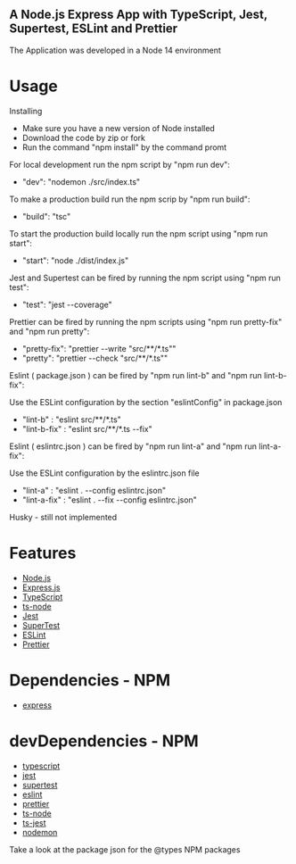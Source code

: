 ## A Node.js Express App with TypeScript, Jest, Supertest, ESLint and Prettier

The Application was developed in a Node 14 environment

# Usage

Installing

- Make sure you have a new version of Node installed
- Download the code by zip or fork
- Run the command "npm install" by the command promt

For local development run the npm script by "npm run dev":

 - "dev": "nodemon ./src/index.ts"
 
To make a production build run the npm scrip by "npm run build":

 -  "build": "tsc"
 
To start the production build locally run the npm script using "npm run start":

 - "start": "node ./dist/index.js"

Jest and Supertest can be fired by running the npm script using "npm run test":

 - "test": "jest --coverage"

Prettier can be fired by running the npm scripts using "npm run pretty-fix" and "npm run pretty":

 - "pretty-fix": "prettier --write \"src/**/*.ts\"" 
 - "pretty": "prettier --check \"src/**/*.ts\""

Eslint ( package.json ) can be fired by "npm run lint-b" and "npm run lint-b-fix":

 Use the ESLint configuration by the section "eslintConfig" in package.json
 - "lint-b" : "eslint src/**/*.ts"
 - "lint-b-fix" : "eslint src/**/*.ts --fix"
 
Eslint ( eslintrc.json ) can be fired by "npm run lint-a" and "npm run lint-a-fix":

Use the ESLint configuration by the eslintrc.json file
 - "lint-a" : "eslint  . --config eslintrc.json"
 - "lint-a-fix" : "eslint . --fix --config eslintrc.json"

Husky - still not implemented

# Features

- [Node.js](https://nodejs.org/)
- [Express.js](https://expressjs.com/)
- [TypeScript](https://www.typescriptlang.org/)
- [ts-node](https://typestrong.org/ts-node/)
- [Jest](https://jestjs.io/)
- [SuperTest](https://github.com/ladjs/supertest#readme/)
- [ESLint](https://eslint.org/)
- [Prettier](https://prettier.io/)

# Dependencies - NPM

- [express](https://www.npmjs.com/package/express/)

# devDependencies - NPM

- [typescript](https://www.npmjs.com/package/typescript/)
- [jest](https://www.npmjs.com/package/jest/)
- [supertest](https://www.npmjs.com/package/supertest/)
- [eslint](https://www.npmjs.com/package/eslint/)
- [prettier](https://www.npmjs.com/package/prettier/)
- [ts-node](https://www.npmjs.com/package/ts-node/)
- [ts-jest](https://www.npmjs.com/package/ts-jest/)
- [nodemon](https://www.npmjs.com/package/nodemon/)

Take a look at the package json for the @types NPM packages 
